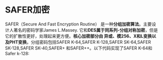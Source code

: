 # SAFER加密

SAFER（Secure And Fast Encryption Routine） 是一种**分组加密算法**。主要设计人著名的密码学家James L.Massey. 它和**DES属于同系列-分组对称加密**，但是它的扩散性更好，处理起来更方便。**核心加密部分由 异或、模256、X和L变换以及PHT变换**。分组密码包括SAFER K-64,SAFER K-128,SAFER SK-64,SAFER SK-128,SAFER SK-40,SAFER+ 和SAFER++。以下代码实现了SAFER K-64和Safer k-128:

